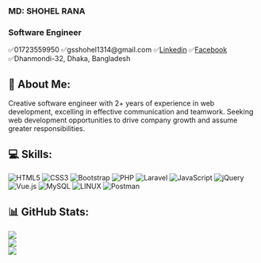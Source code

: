 <h3>MD: SHOHEL RANA</h3>
<h3>Software Engineer</h3>
✅01723559950 ✅gsshohel1314@gmail.com ✅<a href="https://www.linkedin.com/in/gs-shohel-397448126/">Linkedin</a> ✅<a href="https://www.facebook.com/gs.shohel.559950">Facebook</a> ✅Dhanmondi-32, Dhaka, Bangladesh

## 🚀 About Me:
Creative software engineer with 2+ years of experience in web development, excelling in effective communication and teamwork. Seeking web development opportunities to drive company growth and assume greater responsibilities.

## 💻 Skills:
![HTML5](https://img.shields.io/badge/html5-%23E34F26.svg?style=for-the-badge&logo=html5&logoColor=white) ![CSS3](https://img.shields.io/badge/css3-%231572B6.svg?style=for-the-badge&logo=css3&logoColor=white) ![Bootstrap](https://img.shields.io/badge/bootstrap-%23563D7C.svg?style=for-the-badge&logo=bootstrap&logoColor=white) ![PHP](https://img.shields.io/badge/php-%23777BB4.svg?style=for-the-badge&logo=php&logoColor=white) ![Laravel](https://img.shields.io/badge/laravel-%23FF2D20.svg?style=for-the-badge&logo=laravel&logoColor=white) ![JavaScript](https://img.shields.io/badge/javascript-%23323330.svg?style=for-the-badge&logo=javascript&logoColor=%23F7DF1E) ![jQuery](https://img.shields.io/badge/jquery-%230769AD.svg?style=for-the-badge&logo=jquery&logoColor=white) ![Vue.js](https://img.shields.io/badge/vuejs-%2335495e.svg?style=for-the-badge&logo=vuedotjs&logoColor=%234FC08D) ![MySQL](https://img.shields.io/badge/mysql-%2300f.svg?style=for-the-badge&logo=mysql&logoColor=white) ![LINUX](https://img.shields.io/badge/Linux-FCC624?style=for-the-badge&logo=linux&logoColor=black) ![Postman](https://img.shields.io/badge/Postman-FF6C37?style=for-the-badge&logo=postman&logoColor=white)

## 📊 GitHub Stats:
[![](https://visitcount.itsvg.in/api?id=gsshohel1314&icon=0&color=0)](https://visitcount.itsvg.in)</br>
![](https://github-readme-stats.vercel.app/api?username=gsshohel1314&theme=dark&hide_border=false&include_all_commits=false&count_private=false)<br/>
![](https://github-readme-streak-stats.herokuapp.com/?user=gsshohel1314&theme=dark&hide_border=false)<br/>
